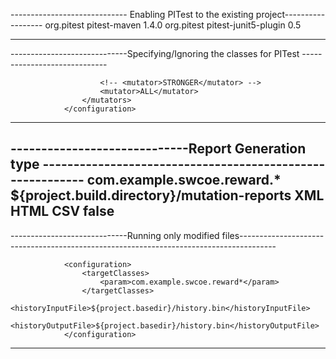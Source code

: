 ----------------------------- Enabling PITest to the existing project------------------
            <plugin>
                <groupId>org.pitest</groupId>
                <artifactId>pitest-maven</artifactId>
                <version>1.4.0</version>
                <dependencies>
                    <dependency>
                        <groupId>org.pitest</groupId>
                        <artifactId>pitest-junit5-plugin</artifactId>
                        <version>0.5</version>
                    </dependency>
                </dependencies>
             </plugin>

---------------------------------------------------------------------------------------

-----------------------------Specifying/Ignoring the classes for PITest -----------------------------
<!--<configuration>
    <targetClasses>
        <param>com.example.swcoe.reward.*</param>
    </targetClasses>
</configuration>—>
--------------------------------------------------------------------------------------------------------------------

-----------------------------Enabling Mutators/groups----------------------------------------------------------
                <configuration>
                    <targetClasses>
                        <param>com.example.swcoe.reward.*</param>
                    </targetClasses>
			        <mutators>
			            <!-- <mutator>DEFAULTS</mutator> -->
				        <!-- <mutator>STRONGER</mutator> -->
				        <mutator>ALL</mutator>
				    </mutators>
                </configuration>
--------------------------------------------------------------------------------------------------------------------

-----------------------------Report Generation type ----------------------------------------------------------
                <configuration>
                    <targetClasses>
                        <param>com.example.swcoe.reward.*</param>
                    </targetClasses>
			        <reportsDirectory>
				        ${project.build.directory}/mutation-reports
				    </reportsDirectory>
				    <outputFormats>
					    <value>XML</value>
					    <value>HTML</value>
						<value>CSV</value>
					</outputFormats>
					<timestampedReports>false</timestampedReports>
                </configuration>
-------------------------------------------------------------------------------------------------------------------------------------------------

-----------------------------Running only modified files---------------------------------------------------------------------------------------

                <configuration>
                    <targetClasses>
			            <param>com.example.swcoe.reward*</param>
			        </targetClasses>
			        <historyInputFile>${project.basedir}/history.bin</historyInputFile>
    				<historyOutputFile>${project.basedir}/history.bin</historyOutputFile>
			    </configuration>
-------------------------------------------------------------------------------------------------------------------------------------------------                



                
